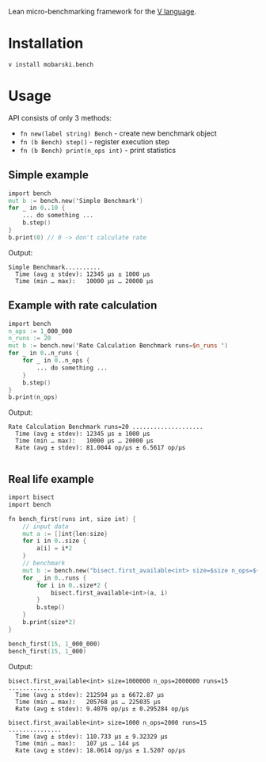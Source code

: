 Lean micro-benchmarking framework for the [V language](https://vlang.io).

# Installation

```
v install mobarski.bench
```

# Usage

API consists of only 3 methods:
- `fn new(label string) Bench` - create new benchmark object
- `fn (b Bench) step()` - register execution step
- `fn (b Bench) print(n_ops int)` - print statistics

## Simple example

```v
import bench
mut b := bench.new('Simple Benchmark')
for _ in 0..10 {
	... do something ...
	b.step()
}
b.print(0) // 0 -> don't calculate rate
```

Output:
```
Simple Benchmark..........
  Time (avg ± stdev): 12345 µs ± 1000 µs
  Time (min … max):   10000 µs … 20000 µs

```

## Example with rate calculation

```v
import bench
n_ops := 1_000_000
n_runs := 20
mut b := bench.new('Rate Calculation Benchmark runs=$n_runs ')
for _ in 0..n_runs {
	for _ in 0..n_ops {
		... do something ...
	}
	b.step()
}
b.print(n_ops)
```

Output:
```
Rate Calculation Benchmark runs=20 ....................
  Time (avg ± stdev): 12345 µs ± 1000 µs
  Time (min … max):   10000 µs … 20000 µs
  Rate (avg ± stdev): 81.0044 op/µs ± 6.5617 op/µs
  
```

## Real life example

```v
import bisect
import bench

fn bench_first(runs int, size int) {
	// input data
	mut a := []int{len:size}
	for i in 0..size {
		a[i] = i*2
	}
	// benchmark
	mut b := bench.new("bisect.first_available<int> size=$size n_ops=${2*size} runs=$runs ")
	for _ in 0..runs {
		for i in 0..size*2 {
			bisect.first_available<int>(a, i)
		}
		b.step()
	}
	b.print(size*2)
}

bench_first(15, 1_000_000)
bench_first(15, 1_000)
```

Output:
```
bisect.first_available<int> size=1000000 n_ops=2000000 runs=15 ...............
  Time (avg ± stdev): 212594 µs ± 6672.87 µs
  Time (min … max):   205768 µs … 225035 µs
  Rate (avg ± stdev): 9.4076 op/µs ± 0.295284 op/µs

bisect.first_available<int> size=1000 n_ops=2000 runs=15 ...............
  Time (avg ± stdev): 110.733 µs ± 9.32329 µs
  Time (min … max):   107 µs … 144 µs
  Rate (avg ± stdev): 18.0614 op/µs ± 1.5207 op/µs

```
